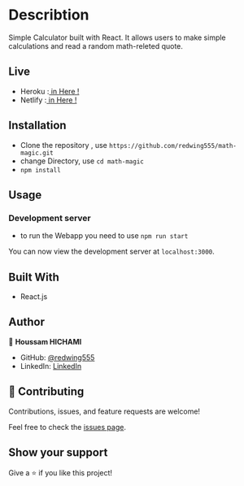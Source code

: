# Describtion

Simple Calculator built with React. It allows users to make simple calculations and read a random math-releted quote.

## Live 
- Heroku :[ in Here ! ](https://magic-in-math.herokuapp.com/)
- Netlify :[ in Here ! ](https://heuristic-yonath-e2cf50.netlify.app/)



## Installation

- Clone the repository , use  `https://github.com/redwing555/math-magic.git` 
- change Directory, use `cd math-magic`
- `npm install`

## Usage

### Development server
- to run the Webapp you need to use `npm run start`

You can now view the development server at `localhost:3000`.


## Built With

- React.js


## Author

👤 **Houssam HICHAMI**


- GitHub: [@redwing555](https://github.com/redwing555)
- LinkedIn: [LinkedIn](https://www.linkedin.com/in/houssam-hichami-a0aab7175/)

## 🤝 Contributing

Contributions, issues, and feature requests are welcome!

Feel free to check the [issues page](https://github.com/redwing555/math-magic/issues).

## Show your support

Give a ⭐️ if you like this project!
